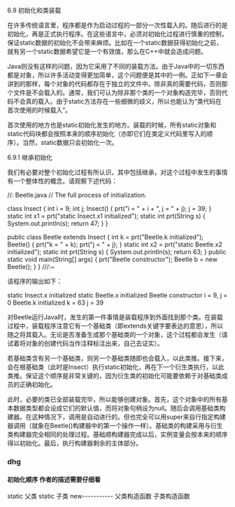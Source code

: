 6.9 初始化和类装载

在许多传统语言里，程序都是作为启动过程的一部分一次性载入的。随后进行的是初始化，再是正式执行程序。在这些语言中，必须对初始化过程进行慎重的控制，保证static数据的初始化不会带来麻烦。比如在一个static数据获得初始化之前，就有另一个static数据希望它是一个有效值，那么在C++中就会造成问题。

Java则没有这样的问题，因为它采用了不同的装载方法。由于Java中的一切东西都是对象，所以许多活动变得更加简单，这个问题便是其中的一例。正如下一章会讲到的那样，每个对象的代码都存在于独立的文件中。除非真的需要代码，否则那个文件是不会载入的。通常，我们可认为除非那个类的一个对象构造完毕，否则代码不会真的载入。由于static方法存在一些细微的歧义，所以也能认为“类代码在首次使用的时候载入”。

首次使用的地方也是static初始化发生的地方。装载的时候，所有static对象和static代码块都会按照本来的顺序初始化（亦即它们在类定义代码里写入的顺序）。当然，static数据只会初始化一次。

6.9.1 继承初始化

我们有必要对整个初始化过程有所认识，其中包括继承，对这个过程中发生的事情有一个整体性的概念。请观察下述代码：

//: Beetle.java
// The full process of initialization.

class Insect {
  int i = 9;
  int j;
  Insect() {
    prt("i = " + i + ", j = " + j);
    j = 39;
  }
  static int x1 = 
    prt("static Insect.x1 initialized");
  static int prt(String s) {
    System.out.println(s);
    return 47;
  }
}

public class Beetle extends Insect {
  int k = prt("Beetle.k initialized");
  Beetle() {
    prt("k = " + k);
    prt("j = " + j);
  }
  static int x2 =
    prt("static Beetle.x2 initialized");
  static int prt(String s) {
    System.out.println(s);
    return 63;
  }
  public static void main(String[] args) {
    prt("Beetle constructor");
    Beetle b = new Beetle();
  }
} ///:~

该程序的输出如下：

static Insect.x initialized
static Beetle.x initialized
Beetle constructor
i = 9, j = 0
Beetle.k initialized
k = 63
j = 39

对Beetle运行Java时，发生的第一件事情是装载程序到外面找到那个类。在装载过程中，装载程序注意它有一个基础类（即extends关键字要表达的意思），所以随之将其载入。无论是否准备生成那个基础类的一个对象，这个过程都会发生（请试着将对象的创建代码当作注释标注出来，自己去证实）。

若基础类含有另一个基础类，则另一个基础类随即也会载入，以此类推。接下来，会在根基础类（此时是Insect）执行static初始化，再在下一个衍生类执行，以此类推。保证这个顺序是非常关键的，因为衍生类的初始化可能要依赖于对基础类成员的正确初始化。

此时，必要的类已全部装载完毕，所以能够创建对象。首先，这个对象中的所有基本数据类型都会设成它们的默认值，而将对象句柄设为null。随后会调用基础类构建器。在这种情况下，调用是自动进行的。但也完全可以用super来自行指定构建器调用（就象在Beetle()构建器中的第一个操作一样）。基础类的构建采用与衍生类构建器完全相同的处理过程。基础顺构建器完成以后，实例变量会按本来的顺序得以初始化。最后，执行构建器剩余的主体部分。

### dhg

#### 初始化顺序 作者的描述需要仔细看

static 父类
static 子类
new-----------
父类构造函数
子类构造函数

